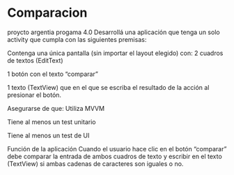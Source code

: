 # Comparacion
proycto argentia progama 4.0
Desarrollá una aplicación que tenga un solo activity que cumpla con las siguientes premisas:

Contenga una única pantalla (sin importar el layout elegido) con:
2 cuadros de textos (EditText) 

1 botón con el texto “comparar”

1 texto (TextView) que en el que se escriba el resultado de la acción al presionar el botón.


Asegurarse de que:
Utiliza MVVM

Tiene al menos un test unitario

Tiene al menos un test de UI

Función de la aplicación
Cuando el usuario hace clic en el botón “comparar” debe comparar la entrada de ambos cuadros de texto y escribir en el texto (TextView) si ambas cadenas de caracteres son iguales o no.
